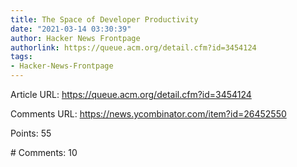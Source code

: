 ```yaml
---
title: The Space of Developer Productivity
date: "2021-03-14 03:30:39"
author: Hacker News Frontpage
authorlink: https://queue.acm.org/detail.cfm?id=3454124
tags:
- Hacker-News-Frontpage
---
```


<p>Article URL: <a href="https://queue.acm.org/detail.cfm?id=3454124">https://queue.acm.org/detail.cfm?id=3454124</a></p>
<p>Comments URL: <a href="https://news.ycombinator.com/item?id=26452550">https://news.ycombinator.com/item?id=26452550</a></p>
<p>Points: 55</p>
<p># Comments: 10</p>
